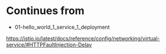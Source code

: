 # Continues from

- 01-hello_world_1_service_1_deployment


https://istio.io/latest/docs/reference/config/networking/virtual-service/#HTTPFaultInjection-Delay

